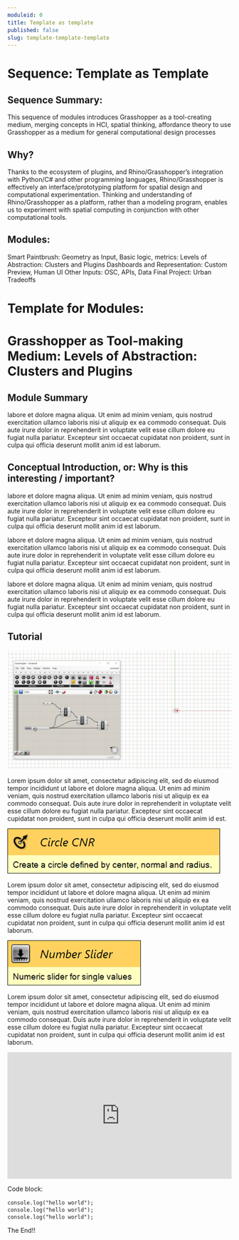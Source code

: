 ```yaml
---
moduleid: 0
title: Template as template
published: false
slug: template-template-template
---
```

# Sequence: Template as Template
## Sequence Summary:
This sequence of modules introduces Grasshopper as a tool-creating medium, merging concepts in HCI, spatial thinking, affordance theory to use Grasshopper as a medium for general computational design processes
## Why?
Thanks to the ecosystem of plugins, and Rhino/Grasshopper’s integration with Python/C# and other programming languages, Rhino/Grasshopper is effectively an interface/prototyping platform for spatial design and computational experimentation. Thinking and understanding of Rhino/Grasshopper as a platform, rather than a modeling program, enables us to experiment with spatial computing in conjunction with other computational tools.
## Modules:
Smart Paintbrush: Geometry as Input, Basic logic, metrics: 
Levels of Abstraction: Clusters and Plugins
Dashboards and Representation: Custom Preview, Human UI
Other Inputs: OSC, APIs, Data
Final Project: Urban Tradeoffs

Template for Modules:
===========================================

# Grasshopper as Tool-making Medium: Levels of Abstraction: Clusters and Plugins
## Module Summary

labore et dolore magna aliqua. Ut enim ad minim veniam, quis nostrud exercitation ullamco laboris nisi ut aliquip ex ea commodo consequat. Duis aute irure dolor in reprehenderit in voluptate velit esse cillum dolore eu fugiat nulla pariatur. Excepteur sint occaecat cupidatat non proident, sunt in culpa qui officia deserunt mollit anim id est laborum.

## Conceptual Introduction, or: Why is this interesting / important?

labore et dolore magna aliqua. Ut enim ad minim veniam, quis nostrud exercitation ullamco laboris nisi ut aliquip ex ea commodo consequat. Duis aute irure dolor in reprehenderit in voluptate velit esse cillum dolore eu fugiat nulla pariatur. Excepteur sint occaecat cupidatat non proident, sunt in culpa qui officia deserunt mollit anim id est laborum.

labore et dolore magna aliqua. Ut enim ad minim veniam, quis nostrud exercitation ullamco laboris nisi ut aliquip ex ea commodo consequat. Duis aute irure dolor in reprehenderit in voluptate velit esse cillum dolore eu fugiat nulla pariatur. Excepteur sint occaecat cupidatat non proident, sunt in culpa qui officia deserunt mollit anim id est laborum.

labore et dolore magna aliqua. Ut enim ad minim veniam, quis nostrud exercitation ullamco laboris nisi ut aliquip ex ea commodo consequat. Duis aute irure dolor in reprehenderit in voluptate velit esse cillum dolore eu fugiat nulla pariatur. Excepteur sint occaecat cupidatat non proident, sunt in culpa qui officia deserunt mollit anim id est laborum.
## Tutorial

![blahblah](0-template-gif.gif#img-full)


Lorem ipsum dolor sit amet, consectetur adipiscing elit, sed do eiusmod tempor incididunt ut labore et dolore magna aliqua. Ut enim ad minim veniam, quis nostrud exercitation ullamco laboris nisi ut aliquip ex ea commodo consequat. Duis aute irure dolor in reprehenderit in voluptate velit esse cillum dolore eu fugiat nulla pariatur. Excepteur sint occaecat cupidatat non proident, sunt in culpa qui officia deserunt mollit anim id est.

![alt-text](images_can_be_named_anything.png#img-left)

Lorem ipsum dolor sit amet, consectetur adipiscing elit, sed do eiusmod tempor incididunt ut labore et dolore magna aliqua. Ut enim ad minim veniam, quis nostrud exercitation ullamco laboris nisi ut aliquip ex ea commodo consequat. Duis aute irure dolor in reprehenderit in voluptate velit esse cillum dolore eu fugiat nulla pariatur. Excepteur sint occaecat cupidatat non proident, sunt in culpa qui officia deserunt mollit anim id est laborum.

![more alt-text about image](images/images_work_in_subfolders.png#img-right)



Lorem ipsum dolor sit amet, consectetur adipiscing elit, sed do eiusmod tempor incididunt ut labore et dolore magna aliqua. Ut enim ad minim veniam, quis nostrud exercitation ullamco laboris nisi ut aliquip ex ea commodo consequat. Duis aute irure dolor in reprehenderit in voluptate velit esse cillum dolore eu fugiat nulla pariatur. Excepteur sint occaecat cupidatat non proident, sunt in culpa qui officia deserunt mollit anim id est laborum.

<div class=”video”>
<div style="padding:56.25% 0 0 0;position:relative;"><iframe src="https://player.vimeo.com/video/603252807?h=28246f992b&amp;badge=0&amp;autopause=0&amp;player_id=0&amp;app_id=58479" frameborder="0" allow="autoplay; fullscreen; picture-in-picture" allowfullscreen style="position:absolute;top:0;left:0;width:100%;height:100%;" title="Introduction to Rhino 1 of 3: Interface"></iframe></div><script src="https://player.vimeo.com/api/player.js"></script>
</div>

Code block:
```
console.log("hello world");
console.log("hello world");
console.log("hello world");
```

The End!!

